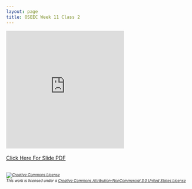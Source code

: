 ```yaml
---
layout: page
title: OSEEC Week 11 Class 2
---
```

<iframe width="320" height="320" src="https://www.youtube.com/embed/kzXwTLPMElU" frameborder="0" allow="accelerometer; autoplay; encrypted-media; gyroscope; picture-in-picture" allowfullscreen></iframe>
<br><br>
<a href="https://github.com/OSEEC/OSEEC.github.io/blob/master/content/Week%2011%20B.pdf">Click Here For Slide PDF</a>
<br><br>
<h6 style="font-size:10px;"><a rel="license" href="http://creativecommons.org/licenses/by-nc/3.0/us/"><img alt="Creative Commons License" style="border-width:0" src="https://i.creativecommons.org/l/by-nc/3.0/us/88x31.png" /></a><br />This work is licensed under a <a rel="license" href="http://creativecommons.org/licenses/by-nc/3.0/us/">Creative Commons Attribution-NonCommercial 3.0 United States License</a></h6>
